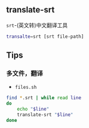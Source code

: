 ## translate-srt

`srt`-(英文转)中文翻译工具

```bash
transalte=srt [srt file-path]
```

## Tips

### 多文件，翻译

- `files.sh`

```bash
find *.srt | while read line
do
    echo "$line"
    translate-srt "$line"
done
```
